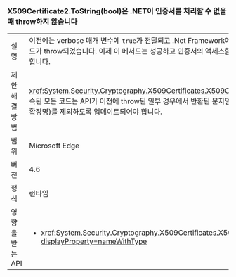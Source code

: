 ### <a name="x509certificate2tostringbool-does-not-throw-now-when-net-cannot-handle-the-certificate"></a>X509Certificate2.ToString(bool)은 .NET이 인증서를 처리할 수 없을 때 throw하지 않습니다

|   |   |
|---|---|
|설명|이전에는 verbose 매개 변수에 <code>true</code>가 전달되고 .Net Framework에서 지원하지 않는 인증서가 설치된 경우 이 메서드가 throw되었습니다. 이제 이 메서드는 성공하고 인증서의 액세스할 수 없는 부분을 생략하는 유효한 문자열을 반환합니다.|
|제안 해결 방법|<xref:System.Security.Cryptography.X509Certificates.X509Certificate2.ToString(System.Boolean)>에 종속된 모든 코드는 API가 이전에 throw된 일부 경우에서 반환된 문자열이 일부 인증서 데이터(예: 공개 키, 개인 키 및 확장명)를 제외하도록 업데이트되어야 합니다.|
|범위|Microsoft Edge|
|버전|4.6|
|형식|런타임|
|영향을 받는 API|<ul><li><xref:System.Security.Cryptography.X509Certificates.X509Certificate2.ToString(System.Boolean)?displayProperty=nameWithType></li></ul>|

